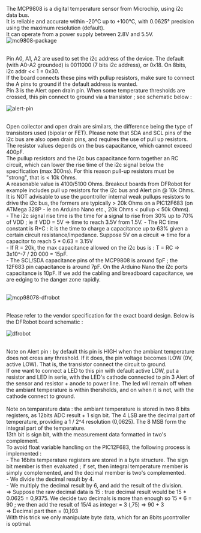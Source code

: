 The MCP9808 is a digital temperature sensor from Microchip, using i2c data bus.<br>
It is reliable and accurate within -20°C up to +100°C, with 0.0625° precision using the maximum resolution (default).<br>
It can operate from a power supply between 2.8V and 5.5V.
<br>
![mc9808-package](https://github.com/user-attachments/assets/b5b654fa-b373-4e9d-a359-6e45b16ecc39)

<br>
Pin A0, A1, A2 are used to set the i2c address of the device. The default (with A0-A2 grounded) is 0011000 (7 bits i2c address), or 0x18. On 8bits, i2c addr << 1 = 0x30.<br>
If the board connects these pins with pullup resistors, make sure to connect the A pins to ground if the default address is wanted.<br>
Pin 3 is the Alert open drain pin. When some temperature thresholds are crossed, this pin connect to ground via a transistor ; see schematic below :<br>

![alert-pin](https://github.com/user-attachments/assets/0c5989b1-fedd-4d72-90dc-bb281ce021a2)

<br>
Open collector and open drain are similars, the difference being the type of transistors used (bipolar or FET).
Please note that SDA and SCL pins of the i2c bus are also open drain pins, and requires the use of pull up resistors. The resistor values depends on the bus capacitance, which cannot exceed 400pF.<br>
The pullup resistors and the i2c bus capacitance form together an RC circuit, which can lower the rise time of the i2c signal below the specification (max 300ns). For this reason pull-up resistors must be "strong", that is < 10k Ohms.<br>
A reasonable value is 4100/5100 Ohms. Breakout boards from DFRobot for example includes pull up resistors for the i2c bus and Alert pin @ 10k Ohms.<br>
It is NOT advisable to use the µcontroller internal weak pullups resistors to drive the i2c bus, the formers are typically > 20k Ohms on a PIC12F683 (on ATMega 328P - ie on Arduino Nano etc., 20k Ohms < pullup < 50k Ohms).<br>
- The i2c signal rise time is the time for a signal to rise from 30% up to 70% of VDD ; ie if VDD = 5V => time to reach 3.5V from 1.5V.
- The RC time constant is R*C : it is the time to charge a capacitance up to 63% given a certain circuit resistance/impedance. Suppose 5V on a circuit => time for a capacitor to reach 5 * 0.63 = 3.15V<br>
- If R = 20k, the max capacitance allowed on the i2c bus is : T = RC => 3x10^-7 / 20 000 = 15pF.<br>
- The SCL/SDA capacitance pins of the MCP9808 is around 5pF ; the 12F683 pin capacitance is around 7pF. On the Arduino Nano the i2c ports capacitance is 10pF. If we add the cabling and breadboard capacitance, we are edging to the danger zone rapidly.<br>
<br>

![mcp98078-dfrobot](https://github.com/user-attachments/assets/c98b53a5-2a34-46bc-bbde-aeed52c89299)

<br>
Please refer to the vendor specification for the exact board design. Below is the DFRobot board schematic :<br>

![dfrobot](https://github.com/user-attachments/assets/d0e1b51d-b24c-4b7c-be8a-395f87e69260)

<br>
Note on Alert pin : by default this pin is HIGH when the ambiant temperature does not cross any threshold. If it does, the pin voltage becomes lLOW (0V, active LOW). That is, the transistor connect the circuit to ground.<br>
If one want to connect a LED to this pin with default active LOW, put a resistor and LED in serie, with the LED's cathode connected to pin 3 Alert of the sensor and resistor + anode to power line. The led will remain off when the ambiant temperature is within thersholds, and on when it is not, with the cathode connect to ground.<br>
<br>
Note on temparature data : the ambiant temperature is stored in two 8 bits registers, as 12bits ADC result + 1 sign bit. The 4 LSB are the decimal part of temperature, providing a 1 / 2^4 resolution (0,0625). The 8 MSB form the integral part of the temperature.<br>
13th bit is sign bit, with the measurement data formatted in two's complement.<br>
To avoid float variable handling on the PIC12F683, the following process is implemented :<br>
- The 16bits temperature registers are stored in a byte structure. The sign bit member is then evaluated ; if set, then integral temperature member is simply complemented, and the decimal member is two's complemented.<br>
- We divide the decimal result by 4.<br>
- We multiply the decimal result by 6, and add the result of the division.<br>
=> Suppose the raw decimal data is 15 : true decimal result would be 15 * 0.0625 = 0,9375. We decide two decimals is more than enough so 15 * 6 = 90 ; we then add the result of 15/4 as integer = 3 (,75) => 90 + 3 <br>
=> Decimal part then = (0,)93<br>
With this trick we only manipulate byte data, which for an 8bits µcontroller is optimal.


